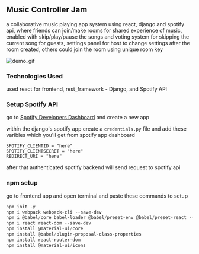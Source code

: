 ## Music Controller Jam 
a collaborative music playing app system using react, django and spotify api, where friends can join/make rooms for shared experience of music, enabled with skip/play/pause the songs and voting system for skipping the current song for guests, settings panel for host to change settings after the room created, others could join the room using unique room key

![demo_gif](music_app.gif)

### Technologies Used
used react for frontend, rest_framework - Django, and Spotify API

### Setup Spotify API
go to [Spotify Developers Dashboard](https://developer.spotify.com/dashboard/) and create a new app

within the django's spotify app create a `credentials.py` file and add these varibles which you'll get from spotify app dashboard
```python3
SPOTIFY_CLIENTID = "here"
SPOTIFY_CLIENTSECRET = "here"
REDIRECT_URI = "here"
```
after that authenticated spotify backend will send request to spotify api

### npm setup
go to frontend app and open terminal and paste these commands to setup
```powershell
npm init -y
npm i webpack webpack-cli --save-dev
npm i @babel/core babel-loader @babel/preset-env @babel/preset-react --save-dev
npm i react react-dom --save-dev
npm install @material-ui/core
npm install @babel/plugin-proposal-class-properties
npm install react-router-dom
npm install @material-ui/icons
```
